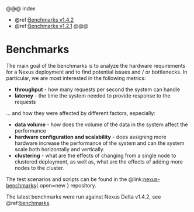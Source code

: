 @@@ index
* @ref:[Benchmarks v1.4.2](v1.4.2.md)
* @ref:[Benchmarks v1.2.1](v1.2.1.md)
@@@

# Benchmarks

The main goal of the benchmarks is to analyze the hardware requirements for a Nexus deployment and to find potential
issues and / or bottlenecks. In particular, we are most interested in the following metrics:

*   **throughput** - how many requests per second the system can handle
*   **latency** - the time the system needed to provide response to the requests

... and how they were affected by different factors, especially:

*   **data volume** - how does the volume of the data in the system affect the performance
*   **hardware configuration and scalability** - does assigning more hardware increase the performance of the system and
    can the system scale both horizontally and vertically.
*   **clustering** - what are the effects of changing from a single node to clustered deployment, as well as, what are the effects of adding more nodes to the cluster.

The test scenarios and scripts can be found in the @link:[nexus-benchmarks](https://github.com/BlueBrain/nexus-benchmarks){ open=new }
repository.

The latest benchmarks were run against Nexus Delta v1.4.2, see @ref:[benchmarks](v1.4.2.md).
